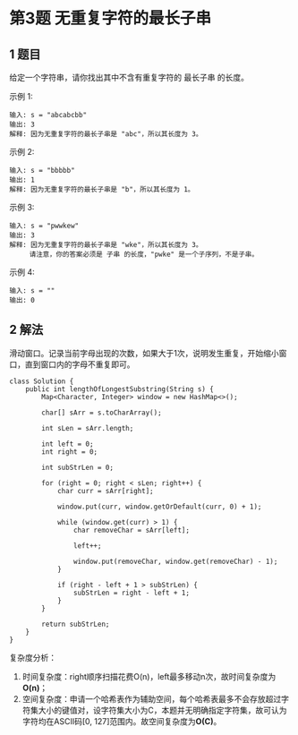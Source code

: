 # 第3题 无重复字符的最长子串

## 1 题目

给定一个字符串，请你找出其中不含有重复字符的 最长子串 的长度。

示例 1:

```
输入: s = "abcabcbb"
输出: 3 
解释: 因为无重复字符的最长子串是 "abc"，所以其长度为 3。
```

示例 2:

```
输入: s = "bbbbb"
输出: 1
解释: 因为无重复字符的最长子串是 "b"，所以其长度为 1。
```

示例 3:

```
输入: s = "pwwkew"
输出: 3
解释: 因为无重复字符的最长子串是 "wke"，所以其长度为 3。
     请注意，你的答案必须是 子串 的长度，"pwke" 是一个子序列，不是子串。
```

示例 4:

```
输入: s = ""
输出: 0
```

## 2 解法

滑动窗口。记录当前字母出现的次数，如果大于1次，说明发生重复，开始缩小窗口，直到窗口内的字母不重复即可。

```
class Solution {
    public int lengthOfLongestSubstring(String s) {
        Map<Character, Integer> window = new HashMap<>();

        char[] sArr = s.toCharArray();

        int sLen = sArr.length;

        int left = 0;
        int right = 0;

        int subStrLen = 0;

        for (right = 0; right < sLen; right++) {
            char curr = sArr[right];

            window.put(curr, window.getOrDefault(curr, 0) + 1);

            while (window.get(curr) > 1) {
                char removeChar = sArr[left];
                
                left++;
                
                window.put(removeChar, window.get(removeChar) - 1);
            }

            if (right - left + 1 > subStrLen) {
                subStrLen = right - left + 1;
            }
        }

        return subStrLen;
    }
}
```

复杂度分析：

1. 时间复杂度：right顺序扫描花费O(n)，left最多移动n次，故时间复杂度为**O(n)**；
2. 空间复杂度：申请一个哈希表作为辅助空间，每个哈希表最多不会存放超过字符集大小的键值对，设字符集大小为C，本题并无明确指定字符集，故可认为字符均在ASCII码[0, 127]范围内。故空间复杂度为**O(C)**。